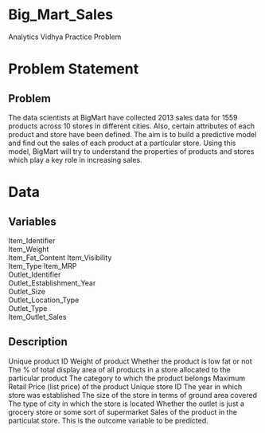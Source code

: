 # Big_Mart_Sales
Analytics Vidhya Practice Problem
# Problem Statement
## Problem
The data scientists at BigMart have collected 2013 sales data for 1559 products across 10 stores in different cities. Also, certain attributes of each product and store have been defined. The aim is to build a predictive model and find out the sales of each product at a particular store.
Using this model, BigMart will try to understand the properties of products and stores which play a key role in increasing sales.

# Data
## Variables
   Item_Identifier    
   Item_Weight   
   Item_Fat_Content 
   Item_Visibility             
   Item_Type 
   Item_MRP          
   Outlet_Identifier      
   Outlet_Establishment_Year     
   Outlet_Size               
   Outlet_Location_Type                   
   Outlet_Type                         
   Item_Outlet_Sales                                                      
   
## Description
   Unique product ID
   Weight of product
   Whether the product is low fat or not
   The % of total display area of all products in a store allocated to the particular product
   The category to which the product belongs
   Maximum Retail Price (list price) of the product
   Unique store ID
   The year in which store was established
   The size of the store in terms of ground area covered
   The type of city in which the store is located
   Whether the outlet is just a grocery store or some sort of supermarket
   Sales of the product in the particulat store. This is the outcome variable to be predicted.
   
